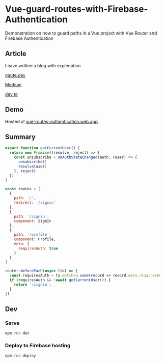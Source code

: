 # Vue-guard-routes-with-Firebase-Authentication

Demonstration on how to guard paths in a Vue project with Vue Router and Firebase Authentication

## Article

I have written a blog with explenation

[gaute.dev](https://gaute.dev/dev-blog/vue-router-firebase-auth)

[Medium](https://medium.com/@gaute.meek/vue-guard-routes-with-firebase-authentication-7a139bb8b4f6)

[dev.to](https://dev.to/gautemeekolsen/vue-guard-routes-with-firebase-authentication-f4l)

## Demo
Hosted at [vue-routes-authentication.web.app](https://vue-routes-authentication.web.app)

## Summary
```js
export function getCurrentUser() {
  return new Promise((resolve, reject) => {
    const unsubscribe = onAuthStateChanged(auth, (user) => {
      unsubscribe()
      resolve(user)
    }, reject)
  })
}
```
```js
const routes = [
  {
    path: '/',
    redirect: '/signin'
  },
  {
    path: '/signin',
    component: SignIn
  },
  {
    path: '/profile',
    component: Profile,
    meta: {
      requiresAuth: true
    }
  }
]

router.beforeEach(async (to) => {
  const requiresAuth = to.matched.some(record => record.meta.requiresAuth);
  if (requiresAuth && !await getCurrentUser()) {
    return '/signin';
  } 
})
```

## Dev

### Serve
`npm run dev`

### Deploy to Firebase hosting
`npm run deploy`
